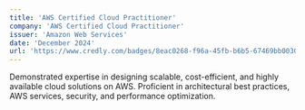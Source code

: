 ```yaml
---
title: 'AWS Certified Cloud Practitioner'
company: 'AWS Certified Cloud Practitioner'
issuer: 'Amazon Web Services'
date: 'December 2024'
url: 'https://www.credly.com/badges/8eac0268-f96a-45fb-b6b5-67469bb0030b/linked_in_profile'
---
```


Demonstrated expertise in designing scalable, cost-efficient, and highly available cloud solutions on AWS. Proficient in architectural best practices, AWS services, security, and performance optimization.
